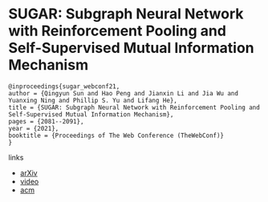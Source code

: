 # SUGAR: Subgraph Neural Network with Reinforcement Pooling and Self-Supervised Mutual Information Mechanism

```
@inproceedings{sugar_webconf21,
author = {Qingyun Sun and Hao Peng and Jianxin Li and Jia Wu and Yuanxing Ning and Phillip S. Yu and Lifang He},
title = {SUGAR: Subgraph Neural Network with Reinforcement Pooling and Self-Supervised Mutual Information Mechanism},
pages = {2081--2091},
year = {2021},
booktitle = {Proceedings of The Web Conference (TheWebConf)}
}
```

links
- [arXiv](https://arxiv.org/abs/2101.08170)
- [video](https://www.youtube.com/watch?v=J9UlzubEd8o)
- [acm](https://dl.acm.org/doi/10.1145/3442381.3449822)